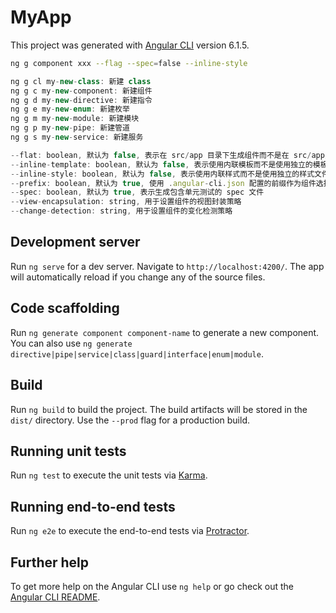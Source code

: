 # MyApp

This project was generated with [Angular CLI](https://github.com/angular/angular-cli) version 6.1.5.

```bash
ng g component xxx --flag --spec=false --inline-style
```

```javascript
ng g cl my-new-class: 新建 class
ng g c my-new-component: 新建组件
ng g d my-new-directive: 新建指令
ng g e my-new-enum: 新建枚举
ng g m my-new-module: 新建模块
ng g p my-new-pipe: 新建管道
ng g s my-new-service: 新建服务    
```

```javascript
--flat: boolean, 默认为 false, 表示在 src/app 目录下生成组件而不是在 src/app/site-header 目录中
--inline-template: boolean, 默认为 false, 表示使用内联模板而不是使用独立的模板文件
--inline-style: boolean, 默认为 false, 表示使用内联样式而不是使用独立的样式文件
--prefix: boolean, 默认为 true, 使用 .angular-cli.json 配置的前缀作为组件选择器的前缀
--spec: boolean, 默认为 true, 表示生成包含单元测试的 spec 文件
--view-encapsulation: string, 用于设置组件的视图封装策略
--change-detection: string, 用于设置组件的变化检测策略
```

## Development server

Run `ng serve` for a dev server. Navigate to `http://localhost:4200/`. The app will automatically reload if you change any of the source files.

## Code scaffolding

Run `ng generate component component-name` to generate a new component. You can also use `ng generate directive|pipe|service|class|guard|interface|enum|module`.

## Build

Run `ng build` to build the project. The build artifacts will be stored in the `dist/` directory. Use the `--prod` flag for a production build.

## Running unit tests

Run `ng test` to execute the unit tests via [Karma](https://karma-runner.github.io).

## Running end-to-end tests

Run `ng e2e` to execute the end-to-end tests via [Protractor](http://www.protractortest.org/).

## Further help

To get more help on the Angular CLI use `ng help` or go check out the [Angular CLI README](https://github.com/angular/angular-cli/blob/master/README.md).
